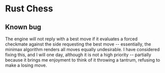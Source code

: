 # Rust Chess

## Known bug

The engine will not reply with a best move if it evaluates a forced checkmate against the side requesting the best move -- essentially, the minimax algorithm renders all moves equally undesirable. I have considered fixing this, and I will one day, although it is not a high priority -- partially because it brings me enjoyment to think of it throwing a tantrum, refusing to make a losing move.